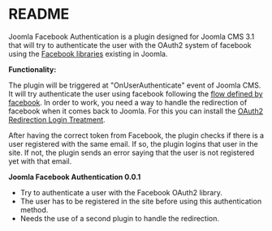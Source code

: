 README
======

Joomla Facebook Authentication is a plugin designed for Joomla CMS 3.1 that will try to authenticate the user
with the OAuth2 system of facebook using the [Facebook libraries](https://github.com/joomla/joomla-cms/tree/master/libraries/joomla/facebook) existing in Joomla.

**Functionality:**

The plugin will be triggered at "OnUserAuthenticate" event of Joomla CMS. It will try authenticate the user using facebook
following the [flow defined by facebook](https://developers.facebook.com/docs/facebook-login/login-flow-for-web-no-jssdk/).
In order to work, you need a way to handle the redirection of facebook when it comes back to Joomla. For this you can install the
[OAuth2 Redirection Login Treatment](#).

After having the correct token from Facebook, the plugin checks if there is a user registered with the same email.
If so, the plugin logins that user in the site.
If not, the plugin sends an error saying that the user is not registered yet with that email.

**Joomla Facebook Authentication 0.0.1**

- Try to authenticate a user with the Facebook OAuth2 library.
- The user has to be registered in the site before using this authentication method.
- Needs the use of a second plugin to handle the redirection. 